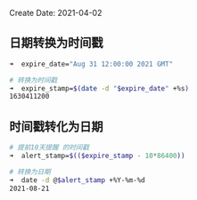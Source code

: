 Create Date: 2021-04-02

## 日期转换为时间戳

``` zsh
➜  expire_date="Aug 31 12:00:00 2021 GMT"

# 转换为时间戳
➜  expire_stamp=$(date -d "$expire_date" +%s)
1630411200
```

## 时间戳转化为日期

``` zsh
# 提前10天提醒 的时间戳
➜  alert_stamp=$(($expire_stamp - 10*86400))

# 转换为日期
➜  date -d @$alert_stamp +%Y-%m-%d
2021-08-21
```